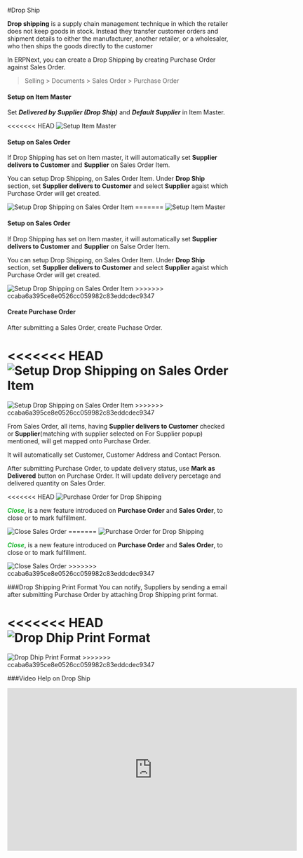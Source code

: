 #Drop Ship

**Drop shipping** is a supply chain management technique in which the retailer does not keep goods in stock. Instead they transfer customer orders and shipment details to either the manufacturer, another retailer, or a wholesaler, who then ships the goods directly to the customer

In ERPNext, you can create a Drop Shipping by creating Purchase Order against Sales Order.

> Selling > Documents > Sales Order > Purchase Order

#### Setup on Item Master

Set **_Delivered by Supplier (Drop Ship)_** and **_Default Supplier_** in Item Master.

<<<<<<< HEAD
<img class="screenshot" alt="Setup Item Master" src="/docs/assets/img/selling/setup-drop-ship-on-item-master.png">

#### Setup on Sales Order
If Drop Shipping has set on Item master, it will automatically set **Supplier delivers to Customer** and **Supplier** on Sales Order Item.

You can setup Drop Shipping, on Sales Order Item. Under **Drop Ship** section, set **Supplier delivers to Customer** and select **Supplier** agaist which Purchase Order will get created.

<img class="screenshot" alt="Setup Drop Shipping on Sales Order Item" src="/docs/assets/img/selling/setup-drop-ship-on-sales-order-item.png">
=======
<img class="screenshot" alt="Setup Item Master" src="{{docs_base_url}}/assets/img/selling/setup-drop-ship-on-item-master.png">

#### Setup on Sales Order
If Drop Shipping has set on Item master, it will automatically set **Supplier delivers to Customer** and **Supplier** on Salse Order Item.

You can setup Drop Shipping, on Sales Order Item. Under **Drop Ship** section, set **Supplier delivers to Customer** and select **Supplier** agaist which Purchase Order will get created.

<img class="screenshot" alt="Setup Drop Shipping on Sales Order Item" src="{{docs_base_url}}/assets/img/selling/setup-drop-ship-on-sales-order-item.png">
>>>>>>> ccaba6a395ce8e0526cc059982c83eddcdec9347

#### Create Purchase Order
After submitting a Sales Order, create Puchase Order.

<<<<<<< HEAD
<img class="screenshot" alt="Setup Drop Shipping on Sales Order Item" src="/docs/assets/img/selling/drop-ship-sales-order.png">
=======
<img class="screenshot" alt="Setup Drop Shipping on Sales Order Item" src="{{docs_base_url}}/assets/img/selling/drop-ship-sales-order.png">
>>>>>>> ccaba6a395ce8e0526cc059982c83eddcdec9347

From Sales Order, all items, having **Supplier delivers to Customer**  checked or **Supplier**(matching with supplier selected on For Supplier popup) mentioned, will get mapped onto Purchase Order. 

It will automatically set Customer, Customer Address and Contact Person.

After submitting Purchase Order, to update delivery status, use **Mark as Delivered** button on Purchase Order. It will update delivery percetage and delivered quantity on Sales Order.

<<<<<<< HEAD
<img class="screenshot" alt="Purchase Order for Drop Shipping" src="/docs/assets/img/selling/drop-ship-purchase-order.png">

<span style="color:#18B52D">**_Close_**</span>, is a new feature introduced on **Purchase Order** and **Sales Order**, to close or to mark fulfillment.

<img class="screenshot" alt="Close Sales Order" src="/docs/assets/img/selling/close-sales-order.png">
=======
<img class="screenshot" alt="Purchase Order for Drop Shipping" src="{{docs_base_url}}/assets/img/selling/drop-ship-purchase-order.png">

<span style="color:#18B52D">**_Close_**</span>, is a new feature introduced on **Purchase Order** and **Sales Order**, to close or to mark fulfillment.

<img class="screenshot" alt="Close Sales Order" src="{{docs_base_url}}/assets/img/selling/close-sales-order.png">
>>>>>>> ccaba6a395ce8e0526cc059982c83eddcdec9347

###Drop Shipping Print Format
You can notify, Suppliers by sending a email after submitting Purchase Order by attaching Drop Shipping print format.

<<<<<<< HEAD
<img class="screenshot" alt="Drop Dhip Print Format" src="/docs/assets/img/selling/drop-ship-print-format.png">
=======
<img class="screenshot" alt="Drop Dhip Print Format" src="{{docs_base_url}}/assets/img/selling/drop-ship-print-format.png">
>>>>>>> ccaba6a395ce8e0526cc059982c83eddcdec9347

###Video Help on Drop Ship

<iframe width="660" height="371" src="https://www.youtube.com/embed/hUc0hu_XLdo" frameborder="0" allowfullscreen></iframe>